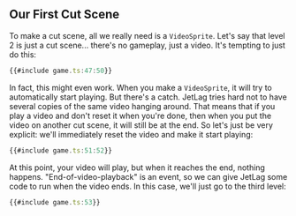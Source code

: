 ## Our First Cut Scene

To make a cut scene, all we really need is a `VideoSprite`.  Let's say that
level 2 is just a cut scene... there's no gameplay, just a video.  It's tempting
to just do this:

```typescript
{{#include game.ts:47:50}}
```

In fact, this might even work.  When you make a `VideoSprite`, it will try to
automatically start playing.  But there's a catch.  JetLag tries hard not to
have several copies of the same video hanging around.  That means that if you
play a video and don't reset it when you're done, then when you put the video on
another cut scene, it will still be at the end.  So let's just be very explicit:
we'll immediately reset the video and make it start playing:

```typescript
{{#include game.ts:51:52}}
```

At this point, your video will play, but when it reaches the end, nothing
happens.  "End-of-video-playback" is an event, so we can give JetLag some code
to run when the video ends.  In this case, we'll just go to the third level:

```typescript
{{#include game.ts:53}}
```
